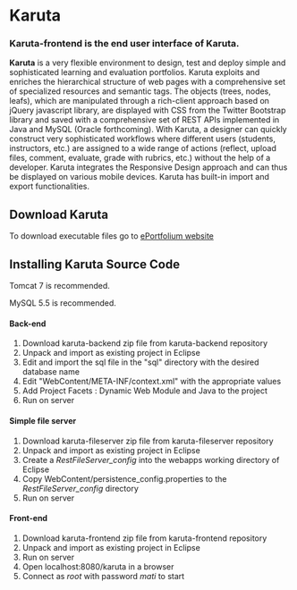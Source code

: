 Karuta
======

### Karuta-frontend is the end user interface of Karuta.

**Karuta** is a very flexible environment to design, test and deploy simple and sophisticated learning and evaluation portfolios. Karuta exploits and enriches the hierarchical structure of web pages with a comprehensive set of specialized resources and semantic tags. The objects (trees, nodes, leafs), which are manipulated through a rich-client approach based on jQuery javascript library, are displayed with CSS from the Twitter Bootstrap library and saved with a comprehensive set of REST APIs implemented in Java and MySQL (Oracle forthcoming). With Karuta,  a designer can quickly construct very sophisticated workflows where different users (students, instructors, etc.) are assigned to a wide range of actions (reflect, upload files, comment, evaluate, grade with rubrics, etc.) without the help of a developer.  Karuta integrates the Responsive Design approach and can thus be displayed on various mobile devices.  Karuta has built-in import and export functionalities.


Download Karuta
-------

To download executable files go to [ePortfolium website](http://www.eportfolium.com)

Installing Karuta Source Code
-------

Tomcat 7 is recommended.

MySQL 5.5 is recommended.

#### Back-end
1. Download karuta-backend zip file from karuta-backend repository
1. Unpack and import as existing project in Eclipse
1. Edit and import the sql file in the "sql" directory with the desired database name
1. Edit "WebContent/META-INF/context.xml" with the appropriate values
1. Add Project Facets : Dynamic Web Module and Java to the project
1. Run on server

#### Simple file server
1. Download karuta-fileserver zip file from karuta-fileserver repository
1. Unpack and import as existing project in Eclipse
1. Create a *RestFileServer_config* into the webapps working directory of Eclipse
1. Copy WebContent/persistence_config.properties to the *RestFileServer_config* directory
2. Run on server

#### Front-end
1. Download karuta-frontend zip file from karuta-frontend repository
1. Unpack and import as existing project in Eclipse
1. Run on server
1. Open localhost:8080/karuta in a browser
1. Connect as *root* with password *mati* to start

